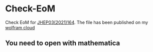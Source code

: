 # Check-EoM
Check EoM for [JHEP03(2021)164](https://link.springer.com/article/10.1007%2FJHEP03%282021%29164).
The file has been published on my [wolfram cloud](https://www.wolframcloud.com/obj/410414215/Published/)

## You need to open with mathematica
